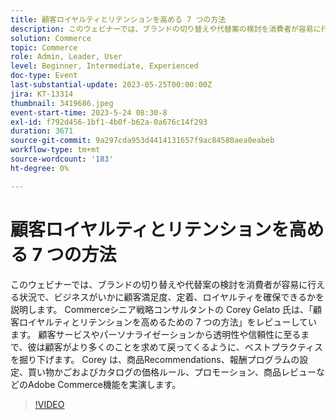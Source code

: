 ```yaml
---
title: 顧客ロイヤルティとリテンションを高める 7 つの方法
description: このウェビナーでは、ブランドの切り替えや代替案の検討を消費者が容易に行える状況で、ビジネスがいかに顧客満足度、定着、ロイヤルティを確保できるかを説明します。 Commerceシニア戦略コンサルタントの Corey Gelato 氏は、「顧客ロイヤルティとリテンションを高めるための 7 つの方法」をレビューしています。 顧客サービスやパーソナライゼーションから透明性や信頼性に至るまで、彼は顧客がより多くのことを求めて戻ってくるように、ベストプラクティスを掘り下げます。 Corey は、商品Recommendations、報酬プログラムの設定、買い物かごおよびカタログの価格ルール、プロモーション、商品レビューなどのAdobe Commerce機能を実演します。
solution: Commerce
topic: Commerce
role: Admin, Leader, User
level: Beginner, Intermediate, Experienced
doc-type: Event
last-substantial-update: 2023-05-25T00:00:00Z
jira: KT-13314
thumbnail: 3419686.jpeg
event-start-time: 2023-5-24 08:30-8
exl-id: f792d456-1bf1-4b0f-b62a-0a676c14f293
duration: 3671
source-git-commit: 9a297cda953d4414131657f9ac84580aea0eabeb
workflow-type: tm+mt
source-wordcount: '183'
ht-degree: 0%

---
```


# 顧客ロイヤルティとリテンションを高める 7 つの方法

このウェビナーでは、ブランドの切り替えや代替案の検討を消費者が容易に行える状況で、ビジネスがいかに顧客満足度、定着、ロイヤルティを確保できるかを説明します。 Commerceシニア戦略コンサルタントの Corey Gelato 氏は、「顧客ロイヤルティとリテンションを高めるための 7 つの方法」をレビューしています。 顧客サービスやパーソナライゼーションから透明性や信頼性に至るまで、彼は顧客がより多くのことを求めて戻ってくるように、ベストプラクティスを掘り下げます。 Corey は、商品Recommendations、報酬プログラムの設定、買い物かごおよびカタログの価格ルール、プロモーション、商品レビューなどのAdobe Commerce機能を実演します。

>[!VIDEO](https://video.tv.adobe.com/v/3419686/?learn=on)
